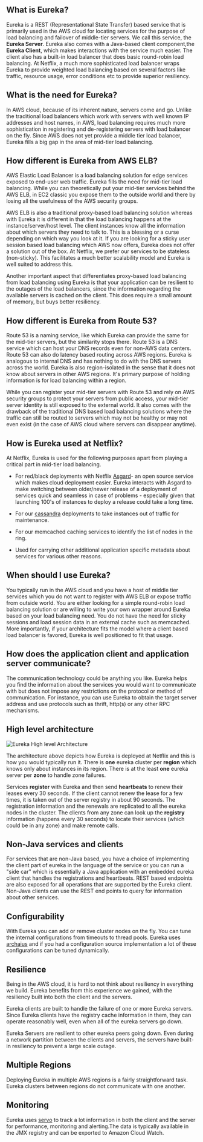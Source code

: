 ## What is Eureka?

Eureka is a REST (Representational State Transfer) based service that is primarily used in the AWS cloud for locating services for the purpose of load balancing and failover of middle-tier servers. We call this service, the **Eureka Server**. Eureka also comes with a Java-based client component,the **Eureka Client**, which makes interactions with the service much easier. The client also has a built-in load balancer that does basic round-robin load balancing. At Netflix, a much more sophisticated load balancer wraps Eureka to provide weighted load balancing based on several factors like traffic, resource usage, error conditions etc to provide superior resiliency.

## What is the need for Eureka?

In AWS cloud, because of its inherent nature, servers come and go. Unlike the traditional load balancers which work with servers with well known IP addresses and host names, in AWS, load balancing requires much more sophistication in registering and de-registering servers with load balancer on the fly. Since AWS does not yet provide a middle tier load balancer, Eureka fills a big gap in the area of mid-tier load balancing.

## How different is Eureka from AWS ELB?

AWS Elastic Load Balancer is a load balancing solution for edge services exposed to end-user web traffic. Eureka fills the need for mid-tier load balancing. While you can theoretically put your mid-tier services behind the AWS ELB, in EC2 classic you expose them to the outside world and there by losing all the usefulness of the AWS security groups.

AWS ELB is also a traditional proxy-based load balancing solution whereas with Eureka it is different in that the load balancing happens at the instance/server/host level. The client instances know all the information about which servers they need to talk to. This is a blessing or a curse depending on which way you look at it. If you are looking for a sticky user session based load balancing which AWS now offers, Eureka does not offer a solution out of the box. At Netflix, we prefer our services to be stateless (non-sticky). This facilitates a much better scalability model and Eureka is well suited to address this.

Another important aspect that differentiates proxy-based load balancing from load balancing using Eureka is that your application can be resilient to the outages of the load balancers, since the information regarding the available servers is cached on the client. This does require a small amount of memory, but buys better resiliency.

## How different is Eureka from Route 53?

Route 53 is a naming service, like which Eureka can provide the same for the mid-tier servers, but the similarity stops there. Route 53 is a DNS service which can host your DNS records even for non-AWS data centers. Route 53 can also do latency based routing across AWS regions. Eureka is analogous to internal DNS and has nothing to do with the DNS servers across the world. Eureka is also region-isolated in the sense that it does not know about servers in other AWS regions. It's primary purpose of holding information is for load balancing within a region.

While you can register your mid-tier servers with Route 53 and rely on AWS security groups to protect your servers from public access, your mid-tier server identity is still exposed to the external world. It also comes with the drawback of the traditional DNS based load balancing solutions where the traffic can still be routed to servers which may not be healthy or may not even exist (in the case of AWS cloud where servers can disappear anytime).

## How is Eureka used at Netflix?

At Netflix, Eureka is used for the following purposes apart from playing a critical part in mid-tier load balancing.

* For red/black deployments with Netflix [Asgard](https://github.com/Netflix/asgard)- an open source service which makes cloud deployment easier. Eureka interacts with Asgard to make switching between older/newer release of a deployment of services quick and seamless in case of problems - especially given that launching 100's of instances to deploy a release could take a long time.

* For our [cassandra](https://github.com/Netflix/Priam) deployments to take instances out of traffic for maintenance.

* For our memcached caching services to identify the list of nodes in the ring.

* Used for carrying other additional application specific metadata about services for various other reasons.

## When should I use Eureka?

You typically run in the AWS cloud and you have a host of middle tier services which you do not want to register with AWS ELB or expose traffic from outside world. You are either looking for a simple round-robin load balancing solution or are willing to write your own wrapper around Eureka based on your load balancing need. You do not have the need for sticky sessions and load session data in an external cache such as memcached. More importantly, if your architecture fits the model where a client based load balancer is favored, Eureka is well positioned to fit that usage.

## How does the application client and application server communicate? 

The communication technology could be anything you like. Eureka helps you find the information about the services you would want to communicate with but does not impose any restrictions on the protocol or method of communication. For instance, you can use Eureka to obtain the target server address and use protocols such as thrift, http(s) or any other RPC mechanisms.

## High level architecture

![Eureka High level Architecture](https://github.com/Netflix/eureka/raw/master/images/eureka_architecture.png)

The architecture above depicts how Eureka is deployed at Netflix and this is how you would typically run it. There is  **one** eureka cluster per **region** which knows only about instances in its region. There is at the least **one** eureka server per **zone** to handle zone failures.

Services **register** with Eureka and then send **heartbeats** to renew their leases every 30 seconds. If the client cannot renew the lease for a few times, it is taken out of the server registry in about 90 seconds. The registration information and the renewals are replicated to all the eureka nodes in the cluster. The clients from any zone can look up the **registry** information (happens every 30 seconds) to locate their services (which could be in any zone) and make remote calls.

## Non-Java services and clients

For services that are non-Java based, you have a choice of implementing the client part of eureka in the language of the service or you can run a "side car" which is essentially a Java application with an embedded eureka client that handles the registrations and heartbeats. REST based endpoints are also exposed for all operations that are supported by the Eureka client. Non-Java clients can use the REST end points to query for information about other services.

## Configurability

With Eureka you can add or remove cluster nodes on the fly. You can tune the internal configurations from timeouts to thread pools. Eureka uses [archaius](https://github.com/Netflix/archaius) and if you had a configuration source implementation a lot of these configurations can be tuned dynamically.

## Resilience

Being in the AWS cloud, it is hard to not think about resiliency in everything we build. Eureka benefits from this experience we gained, with the resiliency built into both the client and the servers.

Eureka clients are built to handle the failure of one or more Eureka servers. Since Eureka clients have the registry cache information in them, they can operate reasonably well, even when all of the eureka servers go down.

Eureka Servers are resilient to other eureka peers going down. Even during a network partition between the clients and servers, the servers have built-in resiliency to prevent a large scale outage.

## Multiple Regions

Deploying Eureka in multiple AWS regions is a fairly straightforward task. Eureka clusters between regions do not communicate with one another.

## Monitoring

Eureka uses [servo](https://github.com/Netflix/servo/wiki) to track a lot information in both the client and the server for performance, monitoring and alerting.The data is typically available in the JMX registry and can be exported to Amazon Cloud Watch.


